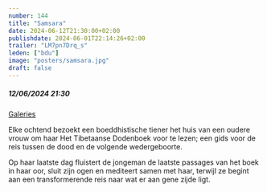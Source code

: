 ```yaml
---
number: 144
title: "Samsara"
date: 2024-06-12T21:30:00+02:00
publishdate: 2024-06-01T22:14:26+02:00
trailer: "LM7pn7Drq_s"
leden: ["bdu"]
image: "posters/samsara.jpg"
draft: false
---
```


##### 12/06/2024 21:30

[Galeries](https://galeries.be/nl/samsara/)

Elke ochtend bezoekt een boeddhistische tiener het huis van een oudere vrouw om haar
Het Tibetaanse Dodenboek voor te lezen; een gids voor de reis tussen de dood
en de volgende wedergeboorte.
<!--more-->
Op haar laatste dag fluistert de jongeman de laatste passages van het boek
in haar oor, sluit zijn ogen en mediteert samen met haar, terwijl ze begint
aan een transformerende reis naar wat er aan gene zijde ligt.
